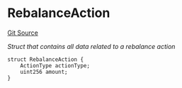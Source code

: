 # RebalanceAction
[Git Source](https://github.com/seamless-protocol/ilm-v2/blob/002c85336929e7b2f8b2193e3cb727fe9cf4b9e6/src/types/DataTypes.sol)

*Struct that contains all data related to a rebalance action*


```solidity
struct RebalanceAction {
    ActionType actionType;
    uint256 amount;
}
```

